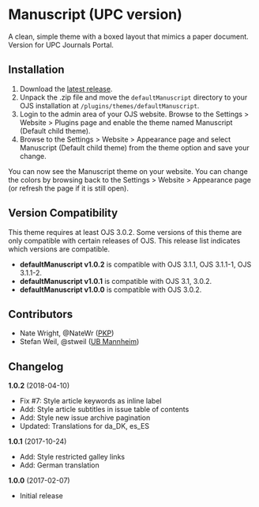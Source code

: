 # Manuscript (UPC version)

A clean, simple theme with a boxed layout that mimics a paper document. Version for UPC Journals Portal.

## Installation

1. Download the [latest release](https://github.com/NateWr/defaultManuscript/releases).
2. Unpack the .zip file and move the `defaultManuscript` directory to your OJS installation at `/plugins/themes/defaultManuscript`.
3. Login to the admin area of your OJS website. Browse to the Settings > Website > Plugins page and enable the theme named Manuscript (Default child theme).
4. Browse to the Settings > Website > Appearance page and select Manuscript (Default child theme) from the theme option and save your change.

You can now see the Manuscript theme on your website. You can change the colors by browsing back to the Settings > Website > Appearance page (or refresh the page if it is still open).

## Version Compatibility

This theme requires at least OJS 3.0.2. Some versions of this theme are only compatible with certain releases of OJS. This release list indicates which versions are compatible.

* **defaultManuscript v1.0.2** is compatible with OJS 3.1.1, OJS 3.1.1-1, OJS 3.1.1-2.
* **defaultManuscript v1.0.1** is compatible with OJS 3.1, 3.0.2.
* **defaultManuscript v1.0.0** is compatible with OJS 3.0.2.

## Contributors

* Nate Wright, @NateWr ([PKP](https://pkp.sfu.ca/))
* Stefan Weil, @stweil ([UB Mannheim](https://www.bib.uni-mannheim.de/))

## Changelog

**1.0.2** (2018-04-10)
* Fix #7: Style article keywords as inline label
* Add: Style article subtitles in issue table of contents
* Add: Style new issue archive pagination
* Updated: Translations for da_DK, es_ES

**1.0.1** (2017-10-24)
* Add: Style restricted galley links
* Add: German translation

**1.0.0** (2017-02-07)
* Initial release
